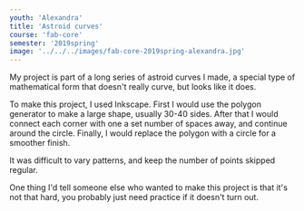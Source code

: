 ```yaml
---
youth: 'Alexandra'
title: 'Astroid curves'
course: 'fab-core'
semester: '2019spring'
image: '../../../images/fab-core-2019spring-alexandra.jpg'
---
```


My project is part of a long series of astroid curves I made, a special type of mathematical form that doesn't really curve, but looks like it does.

To make this project, I used Inkscape. First I would use the polygon generator to make a large shape, usually 30-40 sides. After that I would connect each corner with one a set number of spaces away, and continue around the circle. Finally, I would replace the polygon with a circle for a smoother finish.

It was difficult to vary patterns, and keep the number of points skipped regular.

One thing I'd tell someone else who wanted to make this project is that it's not that hard, you probably just need practice if it doesn't turn out.
